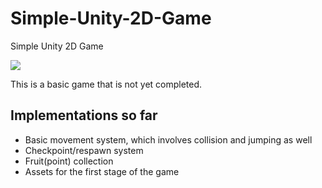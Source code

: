 # Simple-Unity-2D-Game
Simple Unity 2D Game

<img src="C:\Users\Administrator\Pictures\Screenshots\Screenshot 2025-05-06 195034.png">

This is a basic game that is not yet completed.

## Implementations so far
- Basic movement system, which involves collision and jumping as well
- Checkpoint/respawn system
- Fruit(point) collection
- Assets for the first stage of the game
